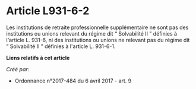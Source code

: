 # Article L931-6-2

Les institutions de retraite professionnelle supplémentaire ne sont pas des institutions ou unions relevant du régime dit “
Solvabilité II ” définies à l'article L. 931-6, ni des institutions ou unions ne relevant pas du régime dit “ Solvabilité II
” définies à l'article L. 931-6-1.

**Liens relatifs à cet article**

_Créé par_:

  - Ordonnance n°2017-484 du 6 avril 2017 - art. 9
